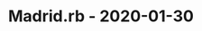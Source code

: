 ---
layout: post
title: Madrid.rb - 2020-01-30
datetime: 2020-01-30 19:30:00.000000000 +01:00
name: Madrid.rb
external_url: https://www.madridrb.com/events/terracismo-rb-enero-2020-587
---